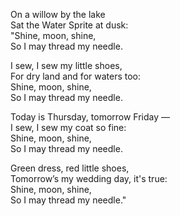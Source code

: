 On a willow by the lake  
Sat the Water Sprite at dusk:  
"Shine, moon, shine,  
So I may thread my needle.

I sew, I sew my little shoes,  
For dry land and for waters too:  
Shine, moon, shine,  
So I may thread my needle.

Today is Thursday, tomorrow Friday —  
I sew, I sew my coat so fine:  
Shine, moon, shine,  
So I may thread my needle.

Green dress, red little shoes,  
Tomorrow’s my wedding day, it's true:  
Shine, moon, shine,  
So I may thread my needle."
